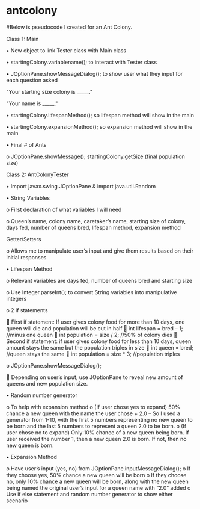 # antcolony
#Below is pseudocode I created for an Ant Colony.

Class 1: Main

•	New object to link Tester class with Main class

•	startingColony.variablename(); to interact with Tester class

•	JOptionPane.showMessageDialog(); to show user what they input for each question asked

"Your starting size colony is _____."

"Your name is _____."

•	startingColony.lifespanMethod(); so lifespan method will show in the main

•	startingColony.expansionMethod(); so expansion method will show in the main

•	Final # of Ants

o	JOptionPane.showMessage(); startingColony.getSize (final population size)

Class 2: AntColonyTester

•	Import javax.swing.JOptionPane & import java.util.Random 

•	String Variables

o	First declaration of what variables I will need

o	Queen’s name, colony name, caretaker’s name, starting size of colony, days fed, number of queens bred, lifespan method, expansion method

Getter/Setters

o	Allows me to manipulate user’s input and give them results based on their initial responses

•	Lifespan Method

o	Relevant variables are days fed, number of queens bred and starting size

o	Use Integer.parseInt(); to convert String variables into manipulative integers

o	2 if statements

	First if statement: If user gives colony food for more than 10 days, one queen will die and population will be cut in half 
	int lifespan = bred – 1; //minus one queen
	int population = size / 2; //50% of colony dies
	Second if statement: if user gives colony food for less than 10 days, queen amount stays the same but the population triples in size
	int queen = bred; //queen stays the same
	int population = size * 3; //population triples

o	JOptionPane.showMessageDialog();

	Depending on user’s input, use JOptionPane to reveal new amount of queens and new population size.

•	Random number generator

o	To help with expansion method
o	(If user chose yes to expand) 50% chance a new queen with the name the user chose + 2.0 – So I used a generator from 1-10, with the first 5 numbers representing no new queen to be born and the last 5 numbers to represent a queen 2.0 to be born. 
o	(If user chose no to expand) Only 10% chance of a new queen being born. If user received the number 1, then a new queen 2.0 is born. If not, then no new queen is born. 

•	Expansion Method

o	Have user’s input (yes, no) from JOptionPane.inputMessageDialog();
o	If they choose yes, 50% chance a new queen will be born
o	If they choose no, only 10% chance a new queen will be born, along with the new queen being named the original user’s input for a queen name with “2.0” added
o	Use if else statement and random number generator to show either scenario
